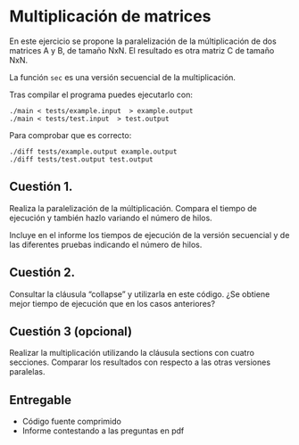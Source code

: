 
# Multiplicación de matrices

En este ejercicio se propone la paralelización de la múltiplicación
de dos matrices A y B, de tamaño NxN. El resultado es otra matriz C
de tamaño NxN.

La función `sec` es una versión secuencial de la multiplicación.

Tras compilar el programa puedes ejecutarlo con:
```
./main < tests/example.input  > example.output
./main < tests/test.input  > test.output
```

Para comprobar que es correcto:
```
./diff tests/example.output example.output
./diff tests/test.output test.output
```

## Cuestión 1.
Realiza la paralelización de la múltiplicación. Compara el tiempo
de ejecución y también hazlo variando el número de hilos.

Incluye en el informe los tiempos de ejecución de la versión secuencial
y de las diferentes pruebas indicando el número de hilos.

## Cuestión 2.
Consultar la cláusula “collapse” y utilizarla en este código. ¿Se obtiene mejor tiempo de ejecución que en los casos anteriores?

## Cuestión 3 (opcional)
Realizar la multiplicación utilizando la cláusula sections con cuatro
secciones. Comparar los resultados con respecto a las otras versiones paralelas.

## Entregable

* Código fuente comprimido
* Informe contestando a las preguntas en pdf

